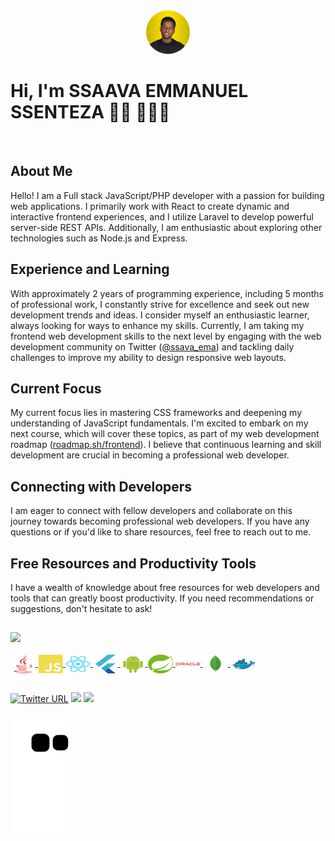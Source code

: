 <div align="center">
  
  <img src="IMAGES/mine.jpg" style="width: 70px; height: 70px; border-radius: 50%;">
  
</div>

# Hi, I'm SSAAVA EMMANUEL SSENTEZA 👋🏼 👨🏻‍💻



<br/>

## About Me

Hello! I am a Full stack JavaScript/PHP developer with a passion for building web applications. I primarily work with React to create dynamic and interactive frontend experiences, and I utilize Laravel to develop powerful server-side REST APIs. Additionally, I am enthusiastic about exploring other technologies such as Node.js and Express.

## Experience and Learning

With approximately 2 years of programming experience, including 5 months of professional work, I constantly strive for excellence and seek out new development trends and ideas. I consider myself an enthusiastic learner, always looking for ways to enhance my skills. Currently, I am taking my frontend web development skills to the next level by engaging with the web development community on Twitter ([@ssava_ema](https://twitter.com/ssava_ema)) and tackling daily challenges to improve my ability to design responsive web layouts.

## Current Focus

My current focus lies in mastering CSS frameworks and deepening my understanding of JavaScript fundamentals. I'm excited to embark on my next course, which will cover these topics, as part of my web development roadmap ([roadmap.sh/frontend](https://roadmap.sh/frontend)). I believe that continuous learning and skill development are crucial in becoming a professional web developer.

## Connecting with Developers

I am eager to connect with fellow developers and collaborate on this journey towards becoming professional web developers. If you have any questions or if you'd like to share resources, feel free to reach out to me.

## Free Resources and Productivity Tools

I have a wealth of knowledge about free resources for web developers and tools that can greatly boost productivity. If you need recommendations or suggestions, don't hesitate to ask!




 ##

 <div>
  <a href="https://github.com/Ssaava/Ssaava">
  <img height="180em"  src="https://github-readme-stats.vercel.app/api?username=Ssaava&show_icons=true&theme=dracula&include_all_commits=true&count_private=true"/>
<!--   <img height="180em"  src="https://github-readme-stats.vercel.app/api/top-langs/?username=Bkroland19&layout=compact&langs_count=7&theme=dracula"/> -->
</div>
<div style="display: inline_block"><br>
  <img align="center" alt="Rafa-Js" height="30" width="40" src="https://raw.githubusercontent.com/devicons/devicon/master/icons/java/java-plain.svg">
  <img align="center" alt="Rafa-Ts" height="30" width="40" src="https://raw.githubusercontent.com/devicons/devicon/master/icons/javascript/javascript-plain.svg">
  <img align="center" alt="Rafa-React" height="30" width="40" src="https://raw.githubusercontent.com/devicons/devicon/master/icons/react/react-original.svg">
  <img align="center" alt="Rafa-HTML" height="30" width="40" src="https://raw.githubusercontent.com/devicons/devicon/master/icons/flutter/flutter-original.svg">
  <img align="center" alt="Rafa-CSS" height="30" width="40" src="https://raw.githubusercontent.com/devicons/devicon/master/icons/android/android-original.svg">
  <img align="center" alt="Rafa-Python" height="30" width="40" src="https://raw.githubusercontent.com/devicons/devicon/master/icons/spring/spring-original.svg">
  <img align="center" alt="Rafa-Csharp" height="30" width="40" src="https://raw.githubusercontent.com/devicons/devicon/master/icons/oracle/oracle-original.svg">
  <img align="center" alt="Rafa-Csharp" height="30" width="40" src="https://raw.githubusercontent.com/devicons/devicon/master/icons/mongodb/mongodb-original.svg">
  <img align="center" alt="Rafa-Csharp" height="30" width="40" src="https://raw.githubusercontent.com/devicons/devicon/master/icons/docker/docker-original.svg">
</div>
  
  ##
 
<div> 
  <a href="https://twitter.com/ssava_ema" target="_blank"><img alt="Twitter URL" src="https://img.shields.io/twitter/url?label=Twitter&style=social&url=https%3A%2F%2Ftwitter.com%2Fssava_ema"></a>
  <a href = "mailto:ssavaemma4@gmail.com/" target="blank"><img src="https://img.shields.io/badge/-Gmail-%23333?style=for-the-badge&logo=gmail&logoColor=white"></a>
  <a href="https://www.linkedin.com/in/ssava/" target="blank"><img src="https://img.shields.io/badge/-LinkedIn-%230077B5?style=for-the-badge&logo=linkedin&logoColor=white"></a> 
 
  
 
  ![Snake animation](https://github.com/bisaacm1/bisaacm1/blob/output/github-contribution-grid-snake.svg)
 
</div>
